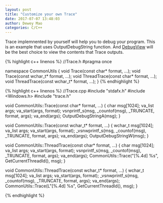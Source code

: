 ```yaml
--- 
layout: post 
title: "Customize your own Trace" 
date: 2017-07-07 13:48:03 
author: Dewey Mao 
categories: C/C++ 
--- 
```


Trace implemnented by yourself will help you to debug your program. This is an example that uses OutputDebugString function. 
And <a href="https://debugview.en.softonic.com/" target="_blank">DebugView</a> will be the best choice to view the contents that Trace outputs.

{% highlight c++ linenos %}
//Trace.h
#pragma once

namespace CommonUtils {
	void Trace(const char* format, ...);
	void Trace(const wchar_t* format, ...);
	void ThreadTrace(const char* format, ...);
	void ThreadTrace(const wchar_t* format, ...);
}
{% endhighlight %}

{% highlight c++ linenos %}
//Trace.cpp
#include "stdafx.h"
#include <Windows.h>
#include "trace.h"

void CommonUtils::Trace(const char* format, ...) {
	char msg[1024];
	va_list args;
	va_start(args, format);
	vsnprintf_s(msg, _countof(msg), _TRUNCATE, format, args);
	va_end(args);
	OutputDebugStringA(msg);
}

void CommonUtils::Trace(const wchar_t* format, ...) {
	wchar_t msg[1024];
	va_list args;
	va_start(args, format);
	_vsnwprintf_s(msg, _countof(msg), _TRUNCATE, format, args);
	va_end(args);
	OutputDebugStringW(msg);
}

void CommonUtils::ThreadTrace(const char* format, ...) {
	char msg[1024];
	va_list args;
	va_start(args, format);
	vsnprintf_s(msg, _countof(msg), _TRUNCATE, format, args);
	va_end(args);
	CommonUtils::Trace("[%.4d] %s", GetCurrentThreadId(), msg);
}

void CommonUtils::ThreadTrace(const wchar_t* format, ...) {
	wchar_t msg[1024];
	va_list args;
	va_start(args, format);
	_vsnwprintf_s(msg, _countof(msg), _TRUNCATE, format, args);
	va_end(args);
	CommonUtils::Trace(L"[%.4d] %s", GetCurrentThreadId(), msg);
}

{% endhighlight %}

